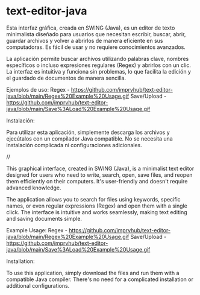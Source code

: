 # text-editor-java
Esta interfaz gráfica, creada en SWING (Java), es un editor de texto minimalista diseñado para usuarios que necesitan escribir, buscar, abrir, guardar archivos y volver a abrirlos de manera eficiente en sus computadoras. Es fácil de usar y no requiere conocimientos avanzados.

La aplicación permite buscar archivos utilizando palabras clave, nombres específicos o incluso expresiones regulares (Regex) y abrirlos con un clic. La interfaz es intuitiva y funciona sin problemas, lo que facilita la edición y el guardado de documentos de manera sencilla.

Ejemplos de uso:
Regex - https://github.com/imprvhub/text-editor-java/blob/main/Regex%20Example%20Usage.gif
Save/Upload - https://github.com/imprvhub/text-editor-java/blob/main/Save%3ALoad%20Example%20Usage.gif

Instalación:

Para utilizar esta aplicación, simplemente descarga los archivos y ejecútalos con un compilador Java compatible. No se necesita una instalación complicada ni configuraciones adicionales.

//

This graphical interface, created in SWING (Java), is a minimalist text editor designed for users who need to write, search, open, save files, and reopen them efficiently on their computers. It's user-friendly and doesn't require advanced knowledge.

The application allows you to search for files using keywords, specific names, or even regular expressions (Regex) and open them with a single click. The interface is intuitive and works seamlessly, making text editing and saving documents simple.

Example Usage:
Regex - https://github.com/imprvhub/text-editor-java/blob/main/Regex%20Example%20Usage.gif
Save/Upload - https://github.com/imprvhub/text-editor-java/blob/main/Save%3ALoad%20Example%20Usage.gif

Installation:

To use this application, simply download the files and run them with a compatible Java compiler. There's no need for a complicated installation or additional configurations.
